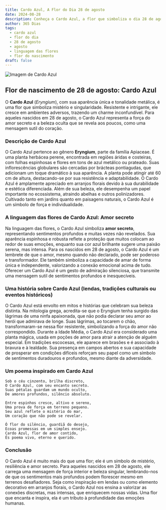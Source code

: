 ```yaml
---
title: Cardo Azul, A Flor do Dia 28 de agosto
date: 2024-08-28
description: Conheça o Cardo Azul, a flor que simboliza o dia 28 de agosto e seu significado 'Amor secreto'. Explore a beleza e o simbolismo desta flor encantadora.
author: 365 Dias
tags:
  - cardo azul
  - flor do dia
  - 28 de agosto
  - agosto
  - linguagem das flores
  - flor do nascimento
draft: false
---
```


![Imagem de Cardo Azul](https://cdn.pixabay.com/photo/2017/07/28/10/13/eryngium-2548232_1280.jpg#center)


## Flor de nascimento de 28 de agosto: Cardo Azul

O **Cardo Azul** (_Eryngium_), com sua aparência única e tonalidade metálica, é uma flor que simboliza mistério e singularidade. Resistente e intrigante, ele cresce em ambientes adversos, trazendo um charme inconfundível. Para aqueles nascidos em 28 de agosto, o Cardo Azul representa a força do amor secreto e a beleza oculta que se revela aos poucos, como uma mensagem sutil do coração.

### Descrição de Cardo Azul

O Cardo Azul pertence ao gênero **Eryngium**, parte da família Apiaceae. É uma planta herbácea perene, encontrada em regiões áridas e costeiras, com folhas espinhosas e flores em tons de azul metálico ou prateado. Suas inflorescências globulares são cercadas por brácteas pontiagudas, que adicionam um toque dramático à sua aparência. A planta pode atingir até 60 cm de altura, destacando-se por sua resistência e adaptabilidade. O Cardo Azul é amplamente apreciado em arranjos florais devido à sua durabilidade e estética diferenciada. Além de sua beleza, ele desempenha um papel importante no ecossistema, atraindo abelhas e outros polinizadores. Cultivado tanto em jardins quanto em paisagens naturais, o Cardo Azul é um símbolo de força e individualidade.

### A linguagem das flores de Cardo Azul: Amor secreto

Na linguagem das flores, o Cardo Azul simboliza **amor secreto**, representando sentimentos profundos e muitas vezes não revelados. Sua aparência espinhosa e robusta reflete a proteção que muitos colocam ao redor de suas emoções, enquanto sua cor azul brilhante sugere uma paixão serena, mas intensa. Para os nascidos em 28 de agosto, o Cardo Azul é um lembrete de que o amor, mesmo quando não declarado, pode ser poderoso e transformador. Ele também simboliza a capacidade de amar de forma única e independente, valorizando a conexão emocional acima de tudo. Oferecer um Cardo Azul é um gesto de admiração silenciosa, que transmite uma mensagem sutil de sentimentos profundos e inesquecíveis.

### Uma história sobre Cardo Azul (lendas, tradições culturais ou eventos históricos)

O Cardo Azul está envolto em mitos e histórias que celebram sua beleza distinta. Na mitologia grega, acredita-se que o Eryngium tenha surgido das lágrimas de uma ninfa apaixonada, que não podia declarar seu amor ao herói que admirava de longe. Suas lágrimas, ao tocarem o chão, transformaram-se nessa flor resistente, simbolizando a força do amor não correspondido. Durante a Idade Média, o Cardo Azul era considerado uma planta mágica, usada em poções de amor para atrair a atenção de alguém especial. Em tradições escocesas, ele aparece em brasões e é associado à bravura e à lealdade. Sua presença em campos abertos e sua capacidade de prosperar em condições difíceis reforçam seu papel como um símbolo de sentimentos duradouros e profundos, mesmo diante da adversidade.

### Um poema inspirado em Cardo Azul

```
Sob o céu cinzento, brilha discreto,  
O Cardo Azul, com seu encanto secreto.  
Suas pétalas guardam um mundo oculto,  
De amores profundos, silêncio absoluto.  

Entre espinhos cresce, altivo e sereno,  
Uma prova de força em terreno pequeno.  
Seu azul reflete o mistério do mar,  
Um coração que não pode se revelar.  

Ó flor do silêncio, guardiã do desejo,  
Ecoas promessas em um simples ensejo.  
Cardo Azul, flor de amor contido,  
És poema vivo, eterno e querido.  
```

### Conclusão

O Cardo Azul é muito mais do que uma flor; ele é um símbolo de mistério, resiliência e amor secreto. Para aqueles nascidos em 28 de agosto, ele carrega uma mensagem de força interior e beleza singular, lembrando-nos de que os sentimentos mais profundos podem florescer mesmo em terrenos desafiadores. Seja como inspiração em lendas ou como elemento decorativo em arranjos florais, o Cardo Azul nos ensina a valorizar as conexões discretas, mas intensas, que enriquecem nossas vidas. Uma flor que encanta e inspira, ela é um tributo à profundidade das emoções humanas.